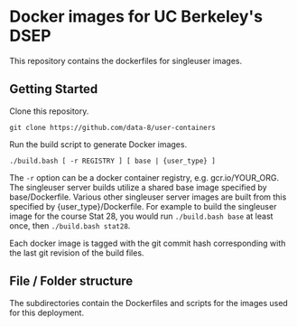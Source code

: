 Docker images for UC Berkeley's DSEP
=======

This repository contains the dockerfiles for singleuser images.

Getting Started
-------

Clone this repository.

```
git clone https://github.com/data-8/user-containers
```

Run the build script to generate Docker images.
```
./build.bash [ -r REGISTRY ] [ base | {user_type} ]
```

The `-r` option can be a docker container registry, e.g. gcr.io/YOUR_ORG. The
singleuser server builds utilize a shared base image specified by
base/Dockerfile. Various other singleuser server images are built from this
specified by {user_type}/Dockerfile. For example to build the singleuser image
for the course Stat 28, you would run `./build.bash base` at least once, then
`./build.bash stat28`.

Each docker image is tagged with the git commit hash corresponding with the last git revision of the build files. 


File / Folder structure
-------

The subdirectories contain the Dockerfiles and scripts for the images used for
this deployment.
